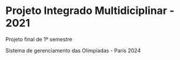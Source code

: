 # Projeto Integrado Multidiciplinar - 2021 

 Projeto final de 1º semestre
 
 Sistema de gerenciamento das Olimpíadas - Paris 2024
